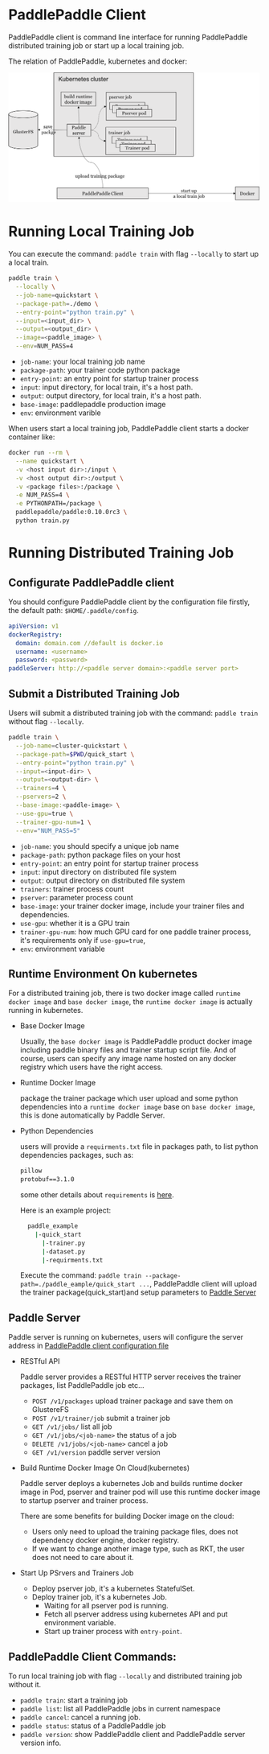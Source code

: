 
# PaddlePaddle Client
PaddlePaddle client is command line interface for running PaddlePaddle distributed training job or start up a local training job.

The relation of PaddlePaddle, kubernetes and docker:

<img src="./submit-job.png" width="500">


# Running Local Training Job
You can execute the command: `paddle train` with flag `--locally` to start up a local train.
```bash
paddle train \
  --locally \
  --job-name=quickstart \
  --package-path=./demo \
  --entry-point="python train.py" \
  --input=<input_dir> \
  --output=<output_dir> \
  --image=<paddle_image> \
  --env=NUM_PASS=4
```
- `job-name`: your local training job name
- `package-path`: your trainer code python package
- `entry-point`: an entry point for startup trainer process
- `input`: input directory, for local train, it's a host path.
- `output`: output directory, for local train, it's a host path.
- `base-image`: paddlepaddle production image
- `env`: environment varible

When users start a local training job, PaddlePaddle client starts a docker container like:
```bash
docker run --rm \
  --name quickstart \
  -v <host input dir>:/input \
  -v <host output dir>:/output \
  -v <package files>:/package \
  -e NUM_PASS=4 \
  -e PYTHONPATH=/package \
  paddlepaddle/paddle:0.10.0rc3 \
  python train.py
```


# Running Distributed Training Job

## Configurate PaddlePaddle client

You should configure PaddlePaddle client by the configuration file firstly, the default path:
`$HOME/.paddle/config`.

```yaml
apiVersion: v1
dockerRegistry:
  domain: domain.com //default is docker.io
  username: <username>
  password: <password>
paddleServer: http://<paddle server domain>:<paddle server port>
```


## Submit a Distributed Training Job
Users will submit a distributed training job with the command: `paddle train` without flag `--locally`.

```bash
paddle train \
  --job-name=cluster-quickstart \
  --package-path=$PWD/quick_start \
  --entry-point="python train.py" \
  --input=<input-dir> \
  --output=<output-dir> \
  --trainers=4 \
  --pservers=2 \
  --base-image:<paddle-image> \
  --use-gpu=true \
  --trainer-gpu-num=1 \
  --env="NUM_PASS=5"
```

- `job-name`: you should specify a unique job name
- `package-path`: python package files on your host
- `entry-point`: an entry point for startup trainer process
- `input`: input directory on distributed file system
- `output`: output directory on distributed file system
- `trainers`: trainer process count
- `pserver`: parameter process count
- `base-image`: your trainer docker image, include your trainer files and dependencies.
- `use-gpu`: whether it is a GPU train
- `trainer-gpu-num`: how much GPU card for one paddle trainer process, it's requirements only if `use-gpu=true`,
- `env`: environment variable

## Runtime Environment On kubernetes

For a distributed training job, there is two docker image called `runtime docker image` and `base docker image`, the `runtime docker image` is actually running in kubernetes.

- Base Docker Image

  Usually, the `base docker image` is PaddlePaddle product docker image including paddle binary files and trainer startup script file. And of course, users can specify any image name hosted on any docker registry which users have the right access.

- Runtime Docker Image

  package the trainer package which user upload and some python dependencies into a `runtime docker image` base on `base docker image`, this is done automatically by Paddle Server.

- Python Dependencies

  users will provide a `requirments.txt` file in packages path, to list python dependencies packages, such as:
  ```txt
  pillow
  protobuf==3.1.0
  ```
  some other details about `requirements` is [here](https://pip.readthedocs.io/en/1.1/requirements.html).

  Here is an example project:
  ```bash
    paddle_example
      |-quick_start
        |-trainer.py
        |-dataset.py
        |-requirments.txt
  ```
  Execute the command: `paddle train --package-path=./paddle_eample/quick_start ...`, PaddlePaddle client will upload the trainer package(quick_start)and setup parameters to [Paddle Server](#paddle-server)

## Paddle Server
Paddle server is running on kubernetes, users will configure the server address in [PaddlePaddle client configuration file](#configurate-paddlepaddle-client)

- RESTful API

  Paddle server provides a RESTful HTTP server receives the trainer packages, list PaddlePaddle job etc...
  - `POST /v1/packages` upload trainer package and save them on GlustereFS
  - `POST /v1/trainer/job` submit a trainer job
  - `GET /v1/jobs/` list all job
  - `GET /v1/jobs/<job-name>` the status of a job
  - `DELETE /v1/jobs/<job-name>` cancel a job
  - `GET /v1/version` paddle server version

- Build Runtime Docker Image On Cloud(kubernetes)

  Paddle server deploys a kubernetes Job and builds runtime docker image in Pod, pserver and trainer pod will use this runtime docker image to startup pserver and trainer process.

  There are some benefits for building Docker image on the cloud:
  - Users only need to upload the training package files, does not dependency docker engine, docker registry.
  - If we want to change another image type, such as RKT, the user does not need to care about it.

- Start Up PSrvers and Trainers Job
  - Deploy pserver job, it's a kubernetes StatefulSet.
  - Deploy trainer job, it's a kubernetes Job.
    - Waiting for all pserver pod is running.
    - Fetch all pserver address using kubernetes API and put environment variable.
    - Start up trainer process with `entry-point`.

## PaddlePaddle Client Commands:
To run local training job with flag `--locally` and distributed training job without it.
- `paddle train`: start a training job
- `paddle list`: list all PaddlePaddle jobs in current namespace
- `paddle cancel`: cancel a running job.
- `paddle status`: status of a PaddlePaddle job
- `paddle version`: show PaddlePaddle client and PaddlePaddle server version info.
